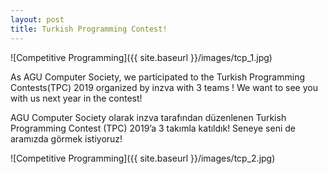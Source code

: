 ```yaml
---
layout: post
title: Turkish Programming Contest!
---
```


![Competitive Programming]({{ site.baseurl }}/images/tcp_1.jpg)

As AGU Computer Society, we participated to the Turkish Programming Contests(TPC) 2019 organized by inzva with 3 teams ! We want to see you with us next year in the contest!

AGU Computer Society olarak inzva tarafından düzenlenen Turkish Programming Contest (TPC) 2019’a 3 takımla katıldık! Seneye seni de aramızda görmek istiyoruz!

![Competitive Programming]({{ site.baseurl }}/images/tcp_2.jpg)